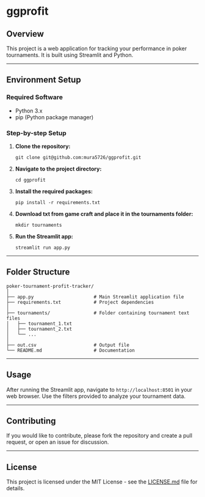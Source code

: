 # ggprofit

## Overview

This project is a web application for tracking your performance in poker tournaments. It is built using Streamlit and Python.

---

## Environment Setup

### Required Software

- Python 3.x
- pip (Python package manager)

### Step-by-step Setup

1. **Clone the repository:**
	```
    git clone git@github.com:mura5726/ggprofit.git
	```

2. **Navigate to the project directory:**
	```
    cd ggprofit
	```

3. **Install the required packages:**
	```
    pip install -r requirements.txt
	```

4. **Download txt from game craft and place it in the tournaments folder:**
	```
	mkdir tournaments
	```

5. **Run the Streamlit app:**
	```
    streamlit run app.py
	```
    
---

## Folder Structure

```
poker-tournament-profit-tracker/
│
├── app.py                      # Main Streamlit application file
├── requirements.txt            # Project dependencies
│
├── tournaments/                # Folder containing tournament text files
│   ├── tournament_1.txt
│   ├── tournament_2.txt
│   └── ...
│
├── out.csv                     # Output file
└── README.md                   # Documentation

```

---

## Usage

After running the Streamlit app, navigate to `http://localhost:8501` in your web browser. Use the filters provided to analyze your tournament data.

---

## Contributing

If you would like to contribute, please fork the repository and create a pull request, or open an issue for discussion.

---

## License

This project is licensed under the MIT License - see the [LICENSE.md](LICENSE.md) file for details.

